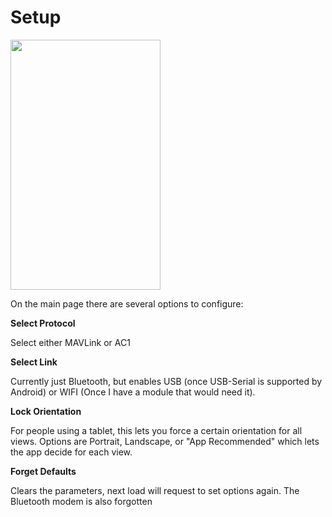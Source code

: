 # Setup #

<img src='http://copter-gcs.googlecode.com/svn/wiki/img/setup_menu.png' width='240' height='400' />

On the main page there are several options to configure:


**Select Protocol**

Select either MAVLink or AC1

**Select Link**

Currently just Bluetooth, but enables USB (once USB-Serial is supported by Android) or WIFI (Once I have a module that would need it).

**Lock Orientation**

For people using a tablet, this lets you force a certain orientation for all views.
Options are Portrait, Landscape, or "App Recommended" which lets the app decide for each view.

**Forget Defaults**

Clears the parameters, next load will request to set options again.
The Bluetooth modem is also forgotten